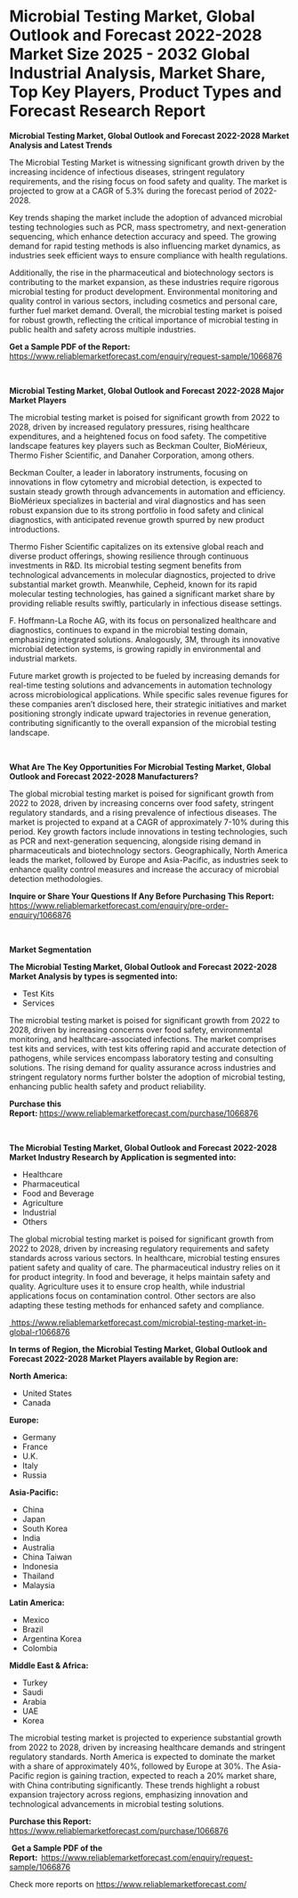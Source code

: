 <p><h1>Microbial Testing Market, Global Outlook and Forecast 2022-2028 Market Size 2025 - 2032 Global Industrial Analysis, Market Share, Top Key Players, Product Types and Forecast Research Report</h1></p><p><strong>Microbial Testing Market, Global Outlook and Forecast 2022-2028 Market Analysis and Latest Trends</strong></p>
<p><p>The Microbial Testing Market is witnessing significant growth driven by the increasing incidence of infectious diseases, stringent regulatory requirements, and the rising focus on food safety and quality. The market is projected to grow at a CAGR of 5.3% during the forecast period of 2022-2028. </p><p>Key trends shaping the market include the adoption of advanced microbial testing technologies such as PCR, mass spectrometry, and next-generation sequencing, which enhance detection accuracy and speed. The growing demand for rapid testing methods is also influencing market dynamics, as industries seek efficient ways to ensure compliance with health regulations. </p><p>Additionally, the rise in the pharmaceutical and biotechnology sectors is contributing to the market expansion, as these industries require rigorous microbial testing for product development. Environmental monitoring and quality control in various sectors, including cosmetics and personal care, further fuel market demand. Overall, the microbial testing market is poised for robust growth, reflecting the critical importance of microbial testing in public health and safety across multiple industries.</p></p>
<p><strong>Get a Sample PDF of the Report:&nbsp;</strong> <a href="https://www.reliablemarketforecast.com/enquiry/request-sample/1066876?utm_campaign=3525&utm_medium=2&utm_source=Github&utm_content=ia&utm_term=21032025&utm_id=microbial-testing-market-global-outlook-and-forecast-2022-2028">https://www.reliablemarketforecast.com/enquiry/request-sample/1066876</a></p>
<p>&nbsp;</p>
<p><strong>Microbial Testing Market, Global Outlook and Forecast 2022-2028 Major Market Players</strong></p>
<p><p>The microbial testing market is poised for significant growth from 2022 to 2028, driven by increased regulatory pressures, rising healthcare expenditures, and a heightened focus on food safety. The competitive landscape features key players such as Beckman Coulter, BioMérieux, Thermo Fisher Scientific, and Danaher Corporation, among others.</p><p>Beckman Coulter, a leader in laboratory instruments, focusing on innovations in flow cytometry and microbial detection, is expected to sustain steady growth through advancements in automation and efficiency. BioMérieux specializes in bacterial and viral diagnostics and has seen robust expansion due to its strong portfolio in food safety and clinical diagnostics, with anticipated revenue growth spurred by new product introductions.</p><p>Thermo Fisher Scientific capitalizes on its extensive global reach and diverse product offerings, showing resilience through continuous investments in R&D. Its microbial testing segment benefits from technological advancements in molecular diagnostics, projected to drive substantial market growth. Meanwhile, Cepheid, known for its rapid molecular testing technologies, has gained a significant market share by providing reliable results swiftly, particularly in infectious disease settings.</p><p>F. Hoffmann-La Roche AG, with its focus on personalized healthcare and diagnostics, continues to expand in the microbial testing domain, emphasizing integrated solutions. Analogously, 3M, through its innovative microbial detection systems, is growing rapidly in environmental and industrial markets.</p><p>Future market growth is projected to be fueled by increasing demands for real-time testing solutions and advancements in automation technology across microbiological applications. While specific sales revenue figures for these companies aren’t disclosed here, their strategic initiatives and market positioning strongly indicate upward trajectories in revenue generation, contributing significantly to the overall expansion of the microbial testing landscape.</p></p>
<p>&nbsp;</p>
<p><strong>What Are The Key Opportunities For Microbial Testing Market, Global Outlook and Forecast 2022-2028 Manufacturers?</strong></p>
<p><p>The global microbial testing market is poised for significant growth from 2022 to 2028, driven by increasing concerns over food safety, stringent regulatory standards, and a rising prevalence of infectious diseases. The market is projected to expand at a CAGR of approximately 7-10% during this period. Key growth factors include innovations in testing technologies, such as PCR and next-generation sequencing, alongside rising demand in pharmaceuticals and biotechnology sectors. Geographically, North America leads the market, followed by Europe and Asia-Pacific, as industries seek to enhance quality control measures and increase the accuracy of microbial detection methodologies.</p></p>
<p><strong>Inquire or Share Your Questions If Any Before Purchasing This Report:</strong> <a href="https://www.reliablemarketforecast.com/enquiry/pre-order-enquiry/1066876?utm_campaign=3525&utm_medium=2&utm_source=Github&utm_content=ia&utm_term=21032025&utm_id=microbial-testing-market-global-outlook-and-forecast-2022-2028">https://www.reliablemarketforecast.com/enquiry/pre-order-enquiry/1066876</a></p>
<p>&nbsp;</p>
<p><strong>Market Segmentation</strong></p>
<p><strong>The Microbial Testing Market, Global Outlook and Forecast 2022-2028 Market Analysis by types is segmented into:</strong></p>
<p><ul><li>Test Kits</li><li>Services</li></ul></p>
<p><p>The microbial testing market is poised for significant growth from 2022 to 2028, driven by increasing concerns over food safety, environmental monitoring, and healthcare-associated infections. The market comprises test kits and services, with test kits offering rapid and accurate detection of pathogens, while services encompass laboratory testing and consulting solutions. The rising demand for quality assurance across industries and stringent regulatory norms further bolster the adoption of microbial testing, enhancing public health safety and product reliability.</p></p>
<p><strong>Purchase this Report:&nbsp;</strong><a href="https://www.reliablemarketforecast.com/purchase/1066876?utm_campaign=3525&utm_medium=2&utm_source=Github&utm_content=ia&utm_term=21032025&utm_id=microbial-testing-market-global-outlook-and-forecast-2022-2028">https://www.reliablemarketforecast.com/purchase/1066876</a></p>
<p>&nbsp;</p>
<p><strong>The Microbial Testing Market, Global Outlook and Forecast 2022-2028 Market Industry Research by Application is segmented into:</strong></p>
<p><ul><li>Healthcare</li><li>Pharmaceutical</li><li>Food and Beverage</li><li>Agriculture</li><li>Industrial</li><li>Others</li></ul></p>
<p><p>The global microbial testing market is poised for significant growth from 2022 to 2028, driven by increasing regulatory requirements and safety standards across various sectors. In healthcare, microbial testing ensures patient safety and quality of care. The pharmaceutical industry relies on it for product integrity. In food and beverage, it helps maintain safety and quality. Agriculture uses it to ensure crop health, while industrial applications focus on contamination control. Other sectors are also adapting these testing methods for enhanced safety and compliance.</p></p>
<p><a href="https://www.reliablemarketforecast.com/microbial-testing-market-in-global-r1066876?utm_campaign=3525&utm_medium=2&utm_source=Github&utm_content=ia&utm_term=21032025&utm_id=microbial-testing-market-global-outlook-and-forecast-2022-2028">&nbsp;https://www.reliablemarketforecast.com/microbial-testing-market-in-global-r1066876</a></p>
<p><strong>In terms of Region, the Microbial Testing Market, Global Outlook and Forecast 2022-2028 Market Players available by Region are:</strong></p>
<p>
    <p> <strong> North America: </strong>
        <ul>
            <li>United States</li>
            <li>Canada</li>
        </ul>
        </p> 
    <p> <strong> Europe: </strong>
        <ul>
            <li>Germany</li>
            <li>France</li>
            <li>U.K.</li>
            <li>Italy</li>
            <li>Russia</li>
        </ul>
        </p> 
    <p> <strong> Asia-Pacific: </strong>
        <ul>
            <li>China</li>
            <li>Japan</li>
            <li>South Korea</li>
            <li>India</li>
            <li>Australia</li>
            <li>China Taiwan</li>
            <li>Indonesia</li>
            <li>Thailand</li>
            <li>Malaysia</li>
        </ul>
        </p> 
    <p> <strong> Latin America: </strong>
        <ul>
            <li>Mexico</li>
            <li>Brazil</li>
            <li>Argentina Korea</li>
            <li>Colombia</li>
        </ul>
        </p> 
    <p> <strong> Middle East & Africa: </strong>
        <ul>
            <li>Turkey</li>
            <li>Saudi</li>
            <li>Arabia</li>
            <li>UAE</li>
            <li>Korea</li>
        </ul>
    </p>
    </p>
<p><p>The microbial testing market is projected to experience substantial growth from 2022 to 2028, driven by increasing healthcare demands and stringent regulatory standards. North America is expected to dominate the market with a share of approximately 40%, followed by Europe at 30%. The Asia-Pacific region is gaining traction, expected to reach a 20% market share, with China contributing significantly. These trends highlight a robust expansion trajectory across regions, emphasizing innovation and technological advancements in microbial testing solutions.</p></p>
<p><strong>Purchase this Report: </strong><a href="https://www.reliablemarketforecast.com/purchase/1066876?utm_campaign=3525&utm_medium=2&utm_source=Github&utm_content=ia&utm_term=21032025&utm_id=microbial-testing-market-global-outlook-and-forecast-2022-2028">https://www.reliablemarketforecast.com/purchase/1066876</a></p>
<p>&nbsp;<strong>Get a Sample PDF of the Report:&nbsp;&nbsp;</strong><a href="https://www.reliablemarketforecast.com/enquiry/request-sample/1066876?utm_campaign=3525&utm_medium=2&utm_source=Github&utm_content=ia&utm_term=21032025&utm_id=microbial-testing-market-global-outlook-and-forecast-2022-2028">https://www.reliablemarketforecast.com/enquiry/request-sample/1066876</a></p>
<p><strong></strong></p>
<p>Check more reports on <a href="https://www.reliablemarketforecast.com/?utm_campaign=3525&utm_medium=2&utm_source=Github&utm_content=ia&utm_term=21032025&utm_id=microbial-testing-market-global-outlook-and-forecast-2022-2028">https://www.reliablemarketforecast.com/</a></p>